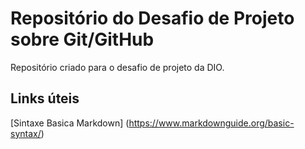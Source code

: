 # Repositório do Desafio de Projeto sobre Git/GitHub
Repositório criado para o desafio de projeto da DIO.

## Links úteis
[Sintaxe Basica Markdown] (https://www.markdownguide.org/basic-syntax/)
